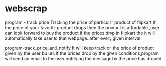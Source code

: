 # webscrap
program - track price
Tracking the price of particular product of flipkart
If the price of your favorite product drops then the product is affordable ,user can look forward to buy the product
if the prices drop in flipkart the it will automatically take user to that webpage..after every given interval

program-track_price_and_notify
It will keep track on the price of product given by the user bu url.
If the prices drop by the given conditions,program will send an email to the user notifying the message by the price has droped
